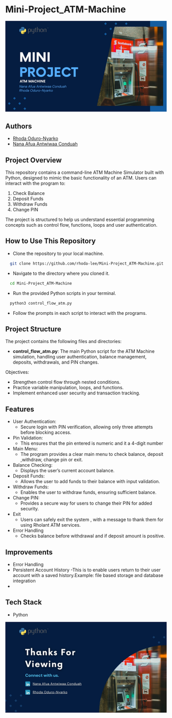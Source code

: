 # Mini-Project_ATM-Machine

![Header Image](./header-image.jpg)

## Authors
* [Rhoda Oduro-Nyarko](https://github.com/rhoda-lee)
* [Nana Afua Antwiwaa Conduah](https://github.com/Antwi-tech)


## Project Overview
This repository contains a command-line ATM Machine Simulator built with Python, designed to mimic the basic functionality of an ATM. Users can interact with the program to:
1. Check Balance
2. Deposit Funds
3. Withdraw Funds
4. Change PIN

The project is structured to help us understand essential programming 
concepts such as control flow, functions, loops and user authentication.



## How to Use This Repository
* Clone the repository to your local machine.
```bash
  git clone https://github.com/rhoda-lee/Mini-Project_ATM-Machine.git
```
* Navigate to the directory where you cloned it.
```bash
  cd Mini-Project_ATM-Machine
```
* Run the provided Python scripts in your terminal.
```bash
  python3 control_flow_atm.py
  ```
* Follow the prompts in each script to interact with the programs.


## Project Structure
The project contains the following files and directories:

* **control_flow_atm.py**: The main Python script for the ATM Machine simulation, handling user authentication, balance management, deposits, withdrawals, and PIN changes.

Objectives:
* Strengthen control flow through nested conditions.
* Practice variable manipulation, loops, and functions.
* Implement enhanced user security and transaction tracking.

## Features
* User Authentication: 
  - Secure login with PIN verification, allowing only three attempts before blocking access.
* Pin Validation:
  - This ensures that the pin entered is numeric and it a 4-digit number  
* Main Menu:
  - The program provides a clear main menu to check balance, deposit ,withdraw, change pin or exit.  
* Balance Checking: 
  - Displays the user’s current account balance.
* Deposit Funds: 
  - Allows the user to add funds to their balance with input validation.
* Withdraw Funds: 
  - Enables the user to withdraw funds, ensuring sufficient balance.
* Change PIN: 
  - Provides a secure way for users to change their PIN for added security.
* Exit 
  - Users can safely exit the system , with a message to thank them for using Rholant ATM services. 
* Error Handling
  - Checks balance before withdrawal and if deposit amount is positive.  

## Improvements   
* Error Handling
* Persistent Account History 
  -This is to enable users return to their user account with a saved history.Example: file based storage and database integration
*     
  

## Tech Stack
* Python

![Footer Image](./footer-image.jpg)

